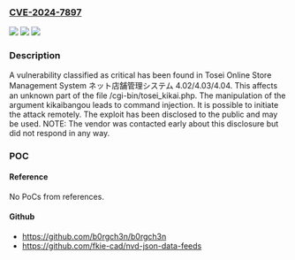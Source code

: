 ### [CVE-2024-7897](https://cve.mitre.org/cgi-bin/cvename.cgi?name=CVE-2024-7897)
![](https://img.shields.io/static/v1?label=Product&message=Online%20Store%20Management%20System%20%E3%83%8D%E3%83%83%E3%83%88%E5%BA%97%E8%88%97%E7%AE%A1%E7%90%86%E3%82%B7%E3%82%B9%E3%83%86%E3%83%A0&color=blue)
![](https://img.shields.io/static/v1?label=Version&message=%3D%204.02%20&color=brighgreen)
![](https://img.shields.io/static/v1?label=Vulnerability&message=CWE-77%20Command%20Injection&color=brighgreen)

### Description

A vulnerability classified as critical has been found in Tosei Online Store Management System ネット店舗管理システム 4.02/4.03/4.04. This affects an unknown part of the file /cgi-bin/tosei_kikai.php. The manipulation of the argument kikaibangou leads to command injection. It is possible to initiate the attack remotely. The exploit has been disclosed to the public and may be used. NOTE: The vendor was contacted early about this disclosure but did not respond in any way.

### POC

#### Reference
No PoCs from references.

#### Github
- https://github.com/b0rgch3n/b0rgch3n
- https://github.com/fkie-cad/nvd-json-data-feeds

